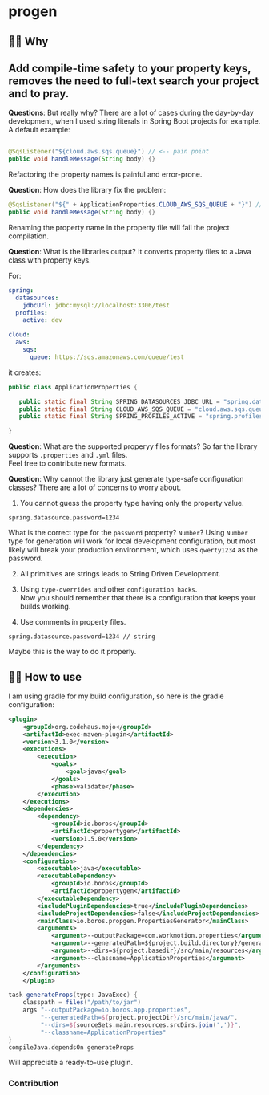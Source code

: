 # progen

## 👨‍💻 Why

Add compile-time safety to your property keys, 
removes the need to full-text search your project and to pray.
---

**Questions**: But really why?
There are a lot of cases during the day-by-day development, when I used string literals 
in Spring Boot projects for example.  
A default example:
```java

@SqsListener("${cloud.aws.sqs.queue}") // <-- pain point 
public void handleMessage(String body) {}
```

Refactoring the property names is painful and error-prone.  

**Question**: How does the library fix the problem:
```java
@SqsListener("${" + ApplicationProperties.CLOUD_AWS_SQS_QUEUE + "}") // <-- generated safe code
public void handleMessage(String body) {}
```
Renaming the property name in the property file will fail the project compilation.

**Question**: What is the libraries output?
It converts property files to a Java class with property keys.

For:
```yaml
spring:
  datasources:
    jdbcUrl: jdbc:mysql://localhost:3306/test
  profiles:
    active: dev

cloud:
  aws:
    sqs:
      queue: https://sqs.amazonaws.com/queue/test
```
it creates:
```java
public class ApplicationProperties {

   public static final String SPRING_DATASOURCES_JDBC_URL = "spring.datasources.jdbcUrl";
   public static final String CLOUD_AWS_SQS_QUEUE = "cloud.aws.sqs.queue";
   public static final String SPRING_PROFILES_ACTIVE = "spring.profiles.active";

}

```
**Question**: What are the supported properyy files formats?
So far the library supports `.properties` and `.yml` files.  
Feel free to contribute new formats.

**Question**: Why cannot the library just generate type-safe configuration classes?
There are a lot of concerns to worry about.  

1. You cannot guess the property type having only the property value.  
```properties
spring.datasource.password=1234
``` 
What is the correct type for the `password` property? `Number`?
Using `Number` type for generation will work for local development configuration,
but most likely will break your production environment, which uses `qwerty1234` as the password.  

2. All primitives are strings leads to String Driven Development.

3. Using `type-overrides` and other `configuration hacks`.  
Now you should remember that there is a configuration that keeps your builds working.

4. Use comments in property files.
```properties
spring.datasource.password=1234 // string
```
Maybe this is the way to do it properly.

## 👨‍💻 How to use
I am using gradle for my build configuration, so here is the gradle configuration:

```xml
<plugin>
    <groupId>org.codehaus.mojo</groupId>
    <artifactId>exec-maven-plugin</artifactId>
    <version>3.1.0</version>
    <executions>
        <execution>
            <goals>
                <goal>java</goal>
            </goals>
            <phase>validate</phase>
        </execution>
    </executions>
    <dependencies>
        <dependency>
            <groupId>io.boros</groupId>
            <artifactId>propertygen</artifactId>
            <version>1.5.0</version>
        </dependency>
    </dependencies>
    <configuration>
        <executable>java</executable>
        <executableDependency>
            <groupId>io.boros</groupId>
            <artifactId>propertygen</artifactId>
        </executableDependency>
        <includePluginDependencies>true</includePluginDependencies>
        <includeProjectDependencies>false</includeProjectDependencies>
        <mainClass>io.boros.propgen.PropertiesGenerator</mainClass>
        <arguments>
            <argument>--outputPackage=com.workmotion.properties</argument>
            <argument>--generatedPath=${project.build.directory}/generated-sources/annotations</argument>
            <argument>--dirs=${project.basedir}/src/main/resources</argument>
            <argument>--classname=ApplicationProperties</argument>
        </arguments>
    </configuration>
    </plugin>
```

```groovy
task generateProps(type: JavaExec) {
    classpath = files("/path/to/jar")
    args "--outputPackage=io.boros.app.properties",
         "--generatedPath=${project.projectDir}/src/main/java/",
         "--dirs=${sourceSets.main.resources.srcDirs.join(',')}",
         "--classname=ApplicationProperties"
}
compileJava.dependsOn generateProps
```
Will appreciate a ready-to-use plugin.

### Contribution
